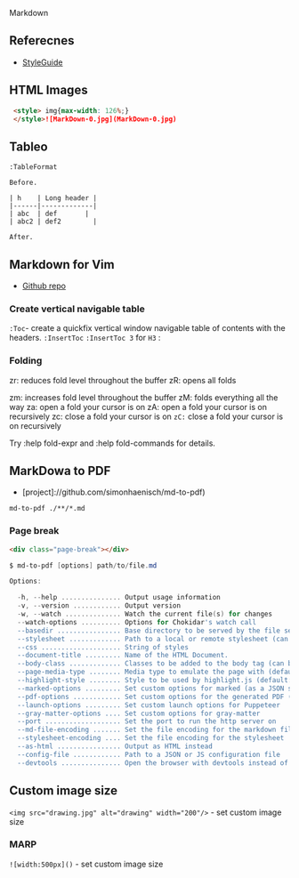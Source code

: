 Markdown

## Referecnes

- [StyleGuide](https://cirosantilli.com/markdown-style-guide/#option-header-atx)

## HTML Images

```MarkDown 
 <style> img{max-width: 126%;}
 </style>![MarkDown-0.jpg](MarkDown-0.jpg)
```

## Tableo


`:TableFormat`

```
Before.

| h    | Long header |
|------|-------------|
| abc  | def       |
| abc2 | def2        |

After.
```


## Markdown for Vim

- [Github repo](https://github.com/preservim/vim-markdown)

### Create vertical navigable table

`:Toc`- create a quickfix vertical window navigable table of contents with the headers.
`:InsertToc`
`:InsertToc 3` for `H3`
:

### Folding

zr: reduces fold level throughout the buffer
zR: opens all folds

zm: increases fold level throughout the buffer
zM: folds everything all the way
za: open a fold your cursor is on
zA: open a fold your cursor is on recursively
zc: close a fold your cursor is on
`zC:` close a fold your cursor is on recursively

Try :help fold-expr and :help fold-commands for details.

## MarkDowa to PDF

- [project]://github.com/simonhaenisch/md-to-pdf)

`md-to-pdf ./**/*.md`

### Page break


```html
<div class="page-break"></div>
```

```PowerShell
$ md-to-pdf [options] path/to/file.md

Options:

  -h, --help ............... Output usage information
  -v, --version ............ Output version
  -w, --watch .............. Watch the current file(s) for changes
  --watch-options .......... Options for Chokidar's watch call
  --basedir ................ Base directory to be served by the file server
  --stylesheet ............. Path to a local or remote stylesheet (can be passed multiple times)
  --css .................... String of styles
  --document-title ......... Name of the HTML Document.
  --body-class ............. Classes to be added to the body tag (can be passed multiple times)
  --page-media-type ........ Media type to emulate the page with (default: screen)
  --highlight-style ........ Style to be used by highlight.js (default: github)
  --marked-options ......... Set custom options for marked (as a JSON string)
  --pdf-options ............ Set custom options for the generated PDF (as a JSON string)
  --launch-options ......... Set custom launch options for Puppeteer
  --gray-matter-options .... Set custom options for gray-matter
  --port ................... Set the port to run the http server on
  --md-file-encoding ....... Set the file encoding for the markdown file
  --stylesheet-encoding .... Set the file encoding for the stylesheet
  --as-html ................ Output as HTML instead
  --config-file ............ Path to a JSON or JS configuration file
  --devtools ............... Open the browser with devtools instead of creating PDF
```
## Custom image size

`<img src="drawing.jpg" alt="drawing" width="200"/>` - set custom image size

### MARP

`![width:500px]()` - set custom image size
